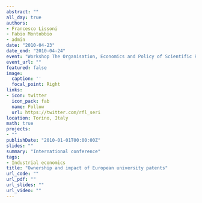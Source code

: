 ```yaml
---
abstract: ""
all_day: true
authors:
- Francesco Lissoni
- Fabio Montobbio
- admin
date: "2010-04-23"
date_end: "2010-04-24"
event: "Workshop The Organisation, Economics and Policy of Scientific Research"
event_url: ""
featured: false
image:
  caption: ''
  focal_point: Right
links:
- icon: twitter
  icon_pack: fab
  name: Follow
  url: https://twitter.com/rfl_seri
location: Torino, Italy
math: true
projects:
- ""
publishDate: "2010-01-01T00:00:00Z"
slides: ""
summary: "International conference"
tags:
- Industrial economics
title: "Ownership and impact of European university patents"
url_code: ""
url_pdf: ""
url_slides: ""
url_video: ""
---
```

